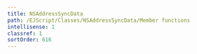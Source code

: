 ```yaml
---
title: NSAddressSyncData
path: /EJScript/Classes/NSAddressSyncData/Member functions
intellisense: 1
classref: 1
sortOrder: 616
---
```





